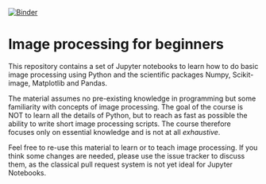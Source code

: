 [![Binder](https://mybinder.org/badge_logo.svg)](https://mybinder.org/v2/gh/guiwitz/PyImageCourse_beginner/master?filepath=00-Index.ipynb)

# Image processing for beginners

This repository contains a set of Jupyter notebooks to learn how to do basic image processing using Python and the scientific packages Numpy, Scikit-image, Matplotlib and Pandas.

The material assumes no pre-existing knowledge in programming but some familiarity with concepts of image processing. The goal of the course is NOT to learn all the details of Python, but to reach as fast as possible the ability to write short image processing scripts. The course therefore focuses only on essential knowledge and is not at all *exhaustive*.

Feel free to re-use this material to learn or to teach image processing. If you think some changes are needed, please use the issue tracker to discuss them, as the classical pull request system is not yet ideal for Jupyter Notebooks.
